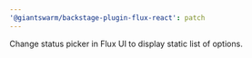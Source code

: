 ```yaml
---
'@giantswarm/backstage-plugin-flux-react': patch
---
```


Change status picker in Flux UI to display static list of options.
